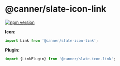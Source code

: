 # @canner/slate-icon-link

[![npm version](https://badge.fury.io/js/%40canner%2Fslate-icon-link.svg)](https://badge.fury.io/js/%40canner%2Fslate-icon-link)

**Icon:**

```js
import Link from '@canner/slate-icon-link';
```

**Plugin:**

```js
import {LinkPlugin} from '@canner/slate-icon-link';
```
